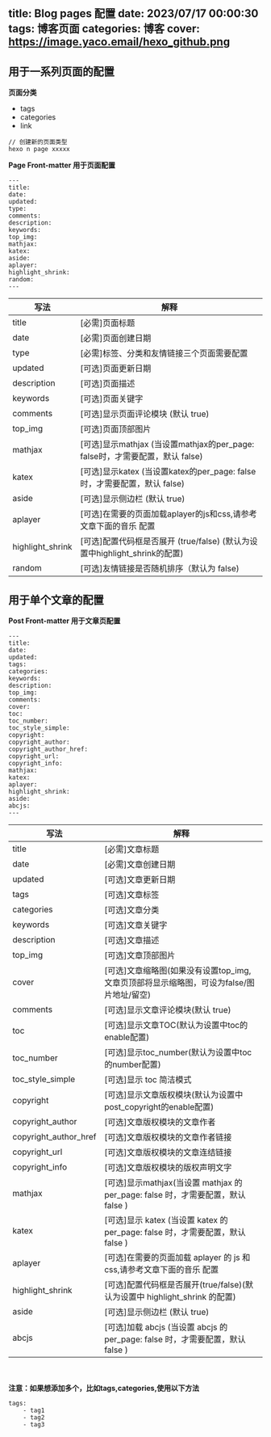 title: Blog pages 配置
date: 2023/07/17 00:00:30
tags: 博客页面
categories: 博客
cover: https://image.yaco.email/hexo_github.png
---

## 用于一系列页面的配置

**页面分类**

- tags
- categories
- link

```
// 创建新的页面类型
hexo n page xxxxx
```

**Page Front-matter 用于页面配置**

```
---
title:
date:
updated:
type:
comments:
description:
keywords:
top_img:
mathjax:
katex:
aside:
aplayer:
highlight_shrink:
random:
---
```

| 写法             | 解释                                                         |
| ---------------- | ------------------------------------------------------------ |
| title            | [必需]页面标题                                               |
| date             | [必需]页面创建日期                                           |
| type             | [必需]标签、分类和友情链接三个页面需要配置                   |
| updated          | [可选]页面更新日期                                           |
| description      | [可选]页面描述                                               |
| keywords         | [可选]页面关键字                                             |
| comments         | [可选]显示页面评论模块 (默认 true)                           |
| top_img          | [可选]页面顶部图片                                           |
| mathjax          | [可选]显示mathjax (当设置mathjax的per_page: false时，才需要配置，默认 false) |
| katex            | [可选]显示katex (当设置katex的per_page: false时，才需要配置，默认 false) |
| aside            | [可选]显示侧边栏 (默认 true)                                 |
| aplayer          | [可选]在需要的页面加载aplayer的js和css,请参考文章下面的音乐 配置 |
| highlight_shrink | [可选]配置代码框是否展开 (true/false) (默认为设置中highlight_shrink的配置) |
| random           | [可选]友情链接是否随机排序（默认为 false)                 |

## 用于单个文章的配置
**Post Front-matter 用于文章页配置**

```
---
title:
date:
updated:
tags:
categories:
keywords:
description:
top_img:
comments:
cover:
toc:
toc_number:
toc_style_simple:
copyright:
copyright_author:
copyright_author_href:
copyright_url:
copyright_info:
mathjax:
katex:
aplayer:
highlight_shrink:
aside:
abcjs:
---

```

| 写法                  | 解释                                                         |
| --------------------- | ------------------------------------------------------------ |
| title                 | [必需]文章标题                                               |
| date                  | [必需]文章创建日期                                           |
| updated               | [可选]文章更新日期                                           |
| tags                  | [可选]文章标签                                               |
| categories            | [可选]文章分类                                               |
| keywords              | [可选]文章关键字                                             |
| description           | [可选]文章描述                                               |
| top_img               | [可选]文章顶部图片                                           |
| cover                 | [可选]文章缩略图(如果没有设置top_img,文章页顶部将显示缩略图，可设为false/图片地址/留空) |
| comments              | [可选]显示文章评论模块(默认 true)                            |
| toc                   | [可选]显示文章TOC(默认为设置中toc的enable配置)               |
| toc_number            | [可选]显示toc_number(默认为设置中toc的number配置)            |
| toc_style_simple      | [可选]显示 toc 简洁模式                                      |
| copyright             | [可选]显示文章版权模块(默认为设置中post_copyright的enable配置) |
| copyright_author      | [可选]文章版权模块的文章作者                                 |
| copyright_author_href | [可选]文章版权模块的文章作者链接                             |
| copyright_url         | [可选]文章版权模块的文章连结链接                             |
| copyright_info        | [可选]文章版权模块的版权声明文字                             |
| mathjax               | [可选]显示mathjax(当设置 mathjax 的 per_page: false 时，才需要配置，默认 false ) |
| katex                 | [可选]显示 katex (当设置 katex 的 per_page: false 时，才需要配置，默认 false ) |
| aplayer               | [可选]在需要的页面加载 aplayer 的 js 和 css,请参考文章下面的音乐 配置 |
| highlight_shrink      | [可选]配置代码框是否展开(true/false)(默认为设置中 highlight_shrink 的配置) |
| aside                 | [可选]显示侧边栏 (默认 true)                                 |
| abcjs                 | [可选]加载 abcjs (当设置 abcjs 的 per_page: false 时，才需要配置，默认 false ) |


​	
​	
**注意：如果想添加多个，比如tags,categories,使用以下方法**
```
tags:
    - tag1
    - tag2
    - tag3
```
​	
​	
​	
​	
​	
​	
​	
